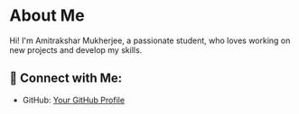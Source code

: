 # About Me

Hi! I'm Amitrakshar Mukherjee, a passionate student, who loves working on new projects and develop my skills.

## 🔗 Connect with Me:
- GitHub: [Your GitHub Profile](https://github.com/amitraksharmukherjee)

